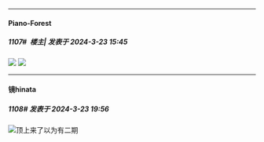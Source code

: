 ﻿
*****

####  Piano-Forest  
##### 1107#         楼主| 发表于 2024-3-23 15:45

<img src="https://p.sda1.dev/16/45fe1e8197a705f63f44cd2cd6ccb822/20240323_154248.jpg" referrerpolicy="no-referrer">
<img src="https://p.sda1.dev/16/f5bdfb28fddc19a5e6e48b773d33903d/20240323_154252.jpg" referrerpolicy="no-referrer">


*****

####  镜hinata  
##### 1108#       发表于 2024-3-23 19:56

<img src="https://static.saraba1st.com/image/smiley/face2017/136.png" referrerpolicy="no-referrer">顶上来了以为有二期

